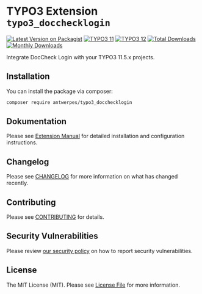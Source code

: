 # TYPO3 Extension `typo3_docchecklogin`

[![Latest Version on Packagist](https://img.shields.io/packagist/v/antwerpes/typo3-docchecklogin.svg?style=flat-square)](https://packagist.org/packages/antwerpes/typo3-docchecklogin)
[![TYPO3 11](https://img.shields.io/badge/TYPO3-11-orange.svg)](https://get.typo3.org/version/11)
[![TYPO3 12](https://img.shields.io/badge/TYPO3-12-orange.svg)](https://get.typo3.org/version/12)
[![Total Downloads](https://poser.pugx.org/antwerpes/typo3-docchecklogin/d/total)](https://packagist.org/packages/antwerpes/typo3-docchecklogin)
[![Monthly Downloads](https://poser.pugx.org/antwerpes/typo3-docchecklogin/d/monthly)](https://packagist.org/packages/antwerpes/typo3-docchecklogin)

Integrate DocCheck Login with your TYPO3 11.5.x projects.

## Installation

You can install the package via composer:

```bash
composer require antwerpes/typo3_docchecklogin
```

## Dokumentation

Please see [Extension Manual](https://docs.typo3.org/p/antwerpes/typo3-docchecklogin/1.0/en-us/) for detailed installation and configuration instructions.

## Changelog

Please see [CHANGELOG](CHANGELOG.md) for more information on what has changed recently.

## Contributing

Please see [CONTRIBUTING](https://github.com/spatie/.github/blob/main/CONTRIBUTING.md) for details.

## Security Vulnerabilities

Please review [our security policy](../../security/policy) on how to report security vulnerabilities.

## License

The MIT License (MIT). Please see [License File](LICENSE.md) for more information.
